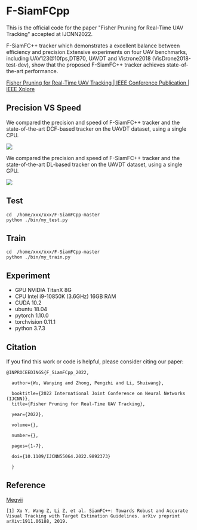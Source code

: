 # F-SiamFCpp

This is the official code for the paper "Fisher Pruning for Real-Time UAV Tracking" accepted at  IJCNN2022.



F-SiamFC++ tracker which demonstrates a excellent balance between efficiency and precision.Extensive
experiments on four UAV benchmarks, including UAV123@10fps,DTB70, UAVDT and Vistrone2018 (VisDrone2018-test-dev), show that the proposed F-SiamFC++ tracker achieves state-of-the-art performance.

[Fisher Pruning for Real-Time UAV Tracking | IEEE Conference Publication | IEEE Xplore](https://ieeexplore.ieee.org/document/9892373)

## Precision VS Speed

We compared the precision and speed of F-SiamFC++ tracker and the state-of-the-art DCF-based tracker on the UAVDT dataset, using a single CPU.

![](C:\Users\Qianyu\Desktop\CPU.png)

We compared the precision and speed of F-SiamFC++ tracker and the state-of-the-art DL-based tracker on the UAVDT dataset, using a single GPU.

![](C:\Users\Qianyu\Desktop\GPU.png)

## Test

```
cd  /home/xxx/xxx/F-SiamFCpp-master 
python ./bin/my_test.py
```
## Train
```
cd  /home/xxx/xxx/F-SiamFCpp-master
python ./bin/my_train.py
```

##  Experiment
- GPU NVIDIA TitanX  8G  
- CPU Intel  i9-10850K (3.6GHz) 16GB RAM
- CUDA 10.2
- ubuntu 18.04 
- pytorch 1.10.0
- torchvision 0.11.1
- python 3.7.3

## Citation

If you find this work or code is helpful, please consider citing our paper:

```
@INPROCEEDINGS{F_SiamFCpp_2022,

  author={Wu, Wanying and Zhong, Pengzhi and Li, Shuiwang},
  
  booktitle={2022 International Joint Conference on Neural Networks (IJCNN)}, 
  title={Fisher Pruning for Real-Time UAV Tracking}, 
  
  year={2022},
  
  volume={},
  
  number={},
  
  pages={1-7},
  
  doi={10.1109/IJCNN55064.2022.9892373}
  
  }
```

## Reference
[Megvii](https://github.com/MegviiDetection/video_analyst)

```
[1] Xu Y, Wang Z, Li Z, et al. SiamFC++: Towards Robust and Accurate Visual Tracking with Target Estimation Guidelines. arXiv preprint arXiv:1911.06188, 2019.
```
